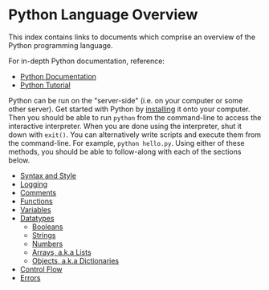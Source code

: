 # Python Language Overview

This index contains links to documents which comprise an overview of the Python programming language.

For in-depth Python documentation, reference:

  + [Python Documentation](https://docs.python.org/3/reference/index.html)
  + [Python Tutorial](https://docs.python.org/3/tutorial/index.html)

Python can be run on the "server-side" (i.e. on your computer or some other server). Get started with Python by [installing](installation.md) it onto your computer. Then you should be able to run `python` from the command-line to access the interactive interpreter. When you are done using the interpreter, shut it down with `exit()`. You can alternatively write scripts and execute them from the command-line. For example, `python hello.py`. Using either of these methods, you should be able to follow-along with each of the sections below.

  + [Syntax and Style](syntax-and-style.md)
  + [Logging](logging.md)
  + [Comments](commends.md)
  + [Functions](functions.md)
  + [Variables](variables.md)
  + [Datatypes](datatypes.md)
    + [Booleans](datatypes/booleans.md)
    + [Strings](datatypes/strings.md)
    + [Numbers](datatypes/numbers.md)
    + [Arrays, a.k.a Lists](datatypes/lists.md)
    + [Objects, a.k.a Dictionaries](datatypes/dictionaries.md)
  + [Control Flow](/control-flow.md)
  + [Errors](/errors.md)
